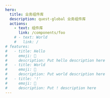 ```yaml
---
hero:
  title: 业务组件库
  description: quest-global 业务组件库
  actions:
    - text: 组件库
      link: /components/foo
    # - text: World
    #   link: /
# features:
#   - title: Hello
#     emoji: 💎
#     description: Put hello description here
#   - title: World
#     emoji: 🌈
#     description: Put world description here
#   - title: '!'
#     emoji: 🚀
#     description: Put ! description here
---
```


<!-- frankfanhl-test2 -->
